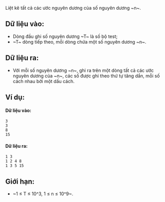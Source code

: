Liệt kê tất cả các ước nguyên dương của số nguyên dương ~n~.

## Dữ liệu vào:
- Dòng đầu ghi số nguyên dương ~T~ là số bộ test;
- ~T~ dòng tiếp theo, mỗi dòng chứa một số nguyên dương ~n~.

## Dữ liệu ra:
- Với mỗi số nguyên dương ~n~, ghi ra trên một dòng tất cả các ước nguyên dương của ~n~, các số được ghi theo thứ tự tăng dần, mỗi số cách nhau bởi một dấu cách.

## Ví dụ:
#### Dữ liệu vào:
```
3
3
8
15
```

#### Dữ liệu ra:
```
1 3
1 2 4 8
1 3 5 15
```

## Giới hạn:
- ~1 ≤ T ≤ 10^3, 1 ≤ n ≤ 10^9~.